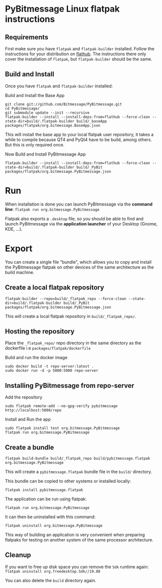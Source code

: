 # PyBitmessage Linux flatpak instructions

## Requirements
First make sure you have `flatpak` and `flatpak-builder` installed. Follow the
instructions for your distribution on [flathub](https://flatpak.org/setup/). The
instructions there only cover the installation of `flatpak`, but 
`flatpak-builder` should be the same.

## Build and Install
Once you have `flatpak` and `flatpak-builder` installed:

Build and Install the Base App

```
git clone git://github.com/Bitmessage/PyBitmessage.git
cd PyBitmessage/
git submodule update --init --recursive
flatpak-builder --install --install-deps-from=flathub --force-clean --state-dir=build/.flatpak-builder build/_baseApp packages/flatpak/org.bitmessage.BaseApp.json
```
This will install the base app to your local flatpak user repository, it 
takes a while to compile because QT4 and PyQt4 have to be build, among others. But this is only required once.

Now Build and Install PyBitmessage App

```
flatpak-builder --install --install-deps-from=flathub --force-clean --state-dir=build/.flatpak-builder build/_PyBit packages/flatpak/org.bitmessage.PyBitmessage.json
```

# Run
When installation is done you can launch PyBitmessage via the **command line**:
`flatpak run org.bitmessage.PyBitmessage`

Flatpak also exports a `.desktop` file, so you should be able to find and launch
PyBitmessage via the **application launcher** of your Desktop (Gnome, KDE, ...).

# Export
You can create a single file "bundle", which allows you to copy and install the
PyBitmessage flatpak on other devices of the same architecture as the build machine.

## Create a local flatpak repository
```
flatpak-builder --repo=build/_flatpak_repo --force-clean --state-dir=build/.flatpak-builder build/_PyBit packages/flatpak/org.bitmessage.PyBitmessage.json
```
This will create a local flatpak repository in `build/_flatpak_repo/`.

## Hosting the repository

Place the `_flatpak_repo/` repo directory in the same directory as the dockerfile i.e `packages/flatpak/dockerfile`

Build and run the docker image

```
sudo docker build -t repo-server:latest .
sudo docker run -d -p 5000:5000 repo-server
```

## Installing PyBitmessage from repo-server

Add the repository
```
sudo flatpak remote-add --no-gpg-verify pybitmessage http://localhost:5000/repo
```

Install and Run the app
```
sudo flatpak install test org.bitmessage.PyBitmessage
flatpak run org.bitmessage.PyBitmessage
```

## Create a bundle
```
flatpak build-bundle build/_flatpak_repo build/pybitmessage.flatpak org.bitmessage.PyBitmessage
```
This will create a `pybitmessage.flatpak` bundle file in the `build/` directory. 

This bundle can be copied to other systems or installed locally:
```
flatpak install pybitmessage.flatpak
```

The application can be run using flatpak:
```
flatpak run org.bitmessage.PyBitmessage
```

It can then be uninstalled with this command:
```
flatpak uninstall org.bitmessage.PyBitmessage
```

This way of building an application is very convenient when preparing flatpaks
for testing on another system of the same processor architecture.

## Cleanup
If you want to free up disk space you can remove the `Sdk` runtime again:
`flatpak uninstall org.freedesktop.Sdk//19.08`

You can also delete the `build` directory again.
